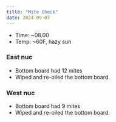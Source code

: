 ```yaml
---
title: "Mite Check"
date: 2024-09-07
---
```


- Time: ~08.00
- Temp: ~60F, hazy sun

### East nuc

- Bottom board had 12 mites
- Wiped and re-oiled the bottom board.

### West nuc

- Bottom board had 9 mites
- Wiped and re-oiled the bottom board.

